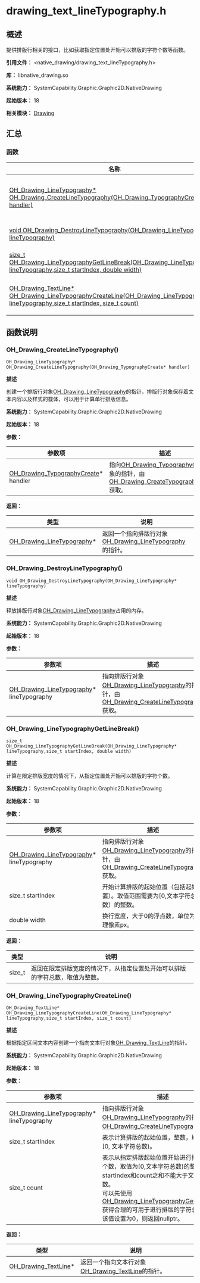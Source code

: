 # drawing_text_lineTypography.h

## 概述

提供排版行相关的接口，比如获取指定位置处开始可以排版的字符个数等函数。

**引用文件：** <native_drawing/drawing_text_lineTypography.h>

**库：** libnative_drawing.so

**系统能力：** SystemCapability.Graphic.Graphic2D.NativeDrawing

**起始版本：** 18

**相关模块：** [Drawing](capi-drawing.md)

## 汇总

### 函数

| 名称 | 描述 |
| -- | -- |
| [OH_Drawing_LineTypography* OH_Drawing_CreateLineTypography(OH_Drawing_TypographyCreate* handler)](#oh_drawing_createlinetypography) | 创建一个排版行对象[OH_Drawing_LineTypography](capi-oh-drawing-linetypography.md)的指针，排版行对象保存着文本内容以及样式的载体，可以用于计算单行排版信息。 |
| [void OH_Drawing_DestroyLineTypography(OH_Drawing_LineTypography* lineTypography)](#oh_drawing_destroylinetypography) | 释放排版行对象[OH_Drawing_LineTypography](capi-oh-drawing-linetypography.md)占用的内存。 |
| [size_t OH_Drawing_LineTypographyGetLineBreak(OH_Drawing_LineTypography* lineTypography,size_t startIndex, double width)](#oh_drawing_linetypographygetlinebreak) | 计算在限定排版宽度的情况下，从指定位置处开始可以排版的字符个数。 |
| [OH_Drawing_TextLine* OH_Drawing_LineTypographyCreateLine(OH_Drawing_LineTypography* lineTypography,size_t startIndex, size_t count)](#oh_drawing_linetypographycreateline) | 根据指定区间文本内容创建一个指向文本行对象[OH_Drawing_TextLine](capi-oh-drawing-textline.md)的指针。 |

## 函数说明

### OH_Drawing_CreateLineTypography()

```
OH_Drawing_LineTypography* OH_Drawing_CreateLineTypography(OH_Drawing_TypographyCreate* handler)
```

**描述**

创建一个排版行对象[OH_Drawing_LineTypography](capi-oh-drawing-linetypography.md)的指针，排版行对象保存着文本内容以及样式的载体，可以用于计算单行排版信息。

**系统能力：** SystemCapability.Graphic.Graphic2D.NativeDrawing

**起始版本：** 18


**参数：**

| 参数项 | 描述 |
| -- | -- |
| [OH_Drawing_TypographyCreate](capi-oh-drawing-typographycreate.md)* handler | 指向[OH_Drawing_TypographyCreate](capi-oh-drawing-typographycreate.md)对象的指针，由[OH_Drawing_CreateTypographyHandler](capi-drawing-text-typography-h.md#oh_drawing_createtypographyhandler)获取。 |

**返回：**

| 类型 | 说明 |
| -- | -- |
| [OH_Drawing_LineTypography](capi-oh-drawing-linetypography.md)* | 返回一个指向排版行对象[OH_Drawing_LineTypography](capi-oh-drawing-linetypography.md)的指针。 |

### OH_Drawing_DestroyLineTypography()

```
void OH_Drawing_DestroyLineTypography(OH_Drawing_LineTypography* lineTypography)
```

**描述**

释放排版行对象[OH_Drawing_LineTypography](capi-oh-drawing-linetypography.md)占用的内存。

**系统能力：** SystemCapability.Graphic.Graphic2D.NativeDrawing

**起始版本：** 18


**参数：**

| 参数项 | 描述 |
| -- | -- |
| [OH_Drawing_LineTypography](capi-oh-drawing-linetypography.md)* lineTypography | 指向排版行对象[OH_Drawing_LineTypography](capi-oh-drawing-linetypography.md)的指针，由[OH_Drawing_CreateLineTypography](capi-drawing-text-linetypography-h.md#oh_drawing_createlinetypography)获取。 |

### OH_Drawing_LineTypographyGetLineBreak()

```
size_t OH_Drawing_LineTypographyGetLineBreak(OH_Drawing_LineTypography* lineTypography,size_t startIndex, double width)
```

**描述**

计算在限定排版宽度的情况下，从指定位置处开始可以排版的字符个数。

**系统能力：** SystemCapability.Graphic.Graphic2D.NativeDrawing

**起始版本：** 18


**参数：**

| 参数项 | 描述 |
| -- | -- |
| [OH_Drawing_LineTypography](capi-oh-drawing-linetypography.md)* lineTypography | 指向排版行对象[OH_Drawing_LineTypography](capi-oh-drawing-linetypography.md)的指针，由[OH_Drawing_CreateLineTypography](capi-drawing-text-linetypography-h.md#oh_drawing_createlinetypography)获取。 |
| size_t startIndex | 开始计算排版的起始位置（包括起始位置）。取值范围需要为[0,文本字符总数）的整数。 |
| double width | 换行宽度，大于0的浮点数，单位为物理像素px。 |

**返回：**

| 类型 | 说明 |
| -- | -- |
| size_t | 返回在限定排版宽度的情况下，从指定位置处开始可以排版的字符总数，取值为整数。 |

### OH_Drawing_LineTypographyCreateLine()

```
OH_Drawing_TextLine* OH_Drawing_LineTypographyCreateLine(OH_Drawing_LineTypography* lineTypography,size_t startIndex, size_t count)
```

**描述**

根据指定区间文本内容创建一个指向文本行对象[OH_Drawing_TextLine](capi-oh-drawing-textline.md)的指针。

**系统能力：** SystemCapability.Graphic.Graphic2D.NativeDrawing

**起始版本：** 18


**参数：**

| 参数项 | 描述 |
| -- | -- |
| [OH_Drawing_LineTypography](capi-oh-drawing-linetypography.md)* lineTypography | 指向排版行对象[OH_Drawing_LineTypography](capi-oh-drawing-linetypography.md)的指针，由[OH_Drawing_CreateLineTypography](capi-drawing-text-linetypography-h.md#oh_drawing_createlinetypography)获取。 |
| size_t startIndex | 表示计算排版的起始位置，整数，取值范围为[0, 文本字符总数)。 |
| size_t count | 表示从指定排版起始位置开始进行排版的字符个数，取值为[0,文本字符总数)的整数，startIndex和count之和不能大于文本字符总数。<br>可以先使用[OH_Drawing_LineTypographyGetLineBreak](capi-drawing-text-linetypography-h.md#oh_drawing_linetypographygetlinebreak)获得合理的可用于进行排版的字符总数。如果该值设置为0，则返回nullptr。 |

**返回：**

| 类型 | 说明 |
| -- | -- |
| [OH_Drawing_TextLine](capi-oh-drawing-textline.md)* | 返回一个指向文本行对象[OH_Drawing_TextLine](capi-oh-drawing-textline.md)的指针。 |


